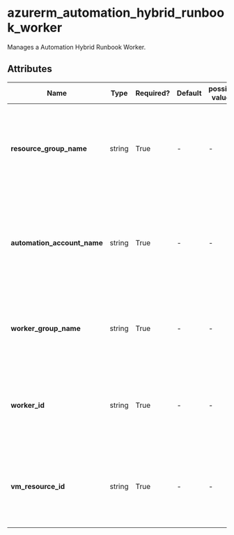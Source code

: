 # azurerm_automation_hybrid_runbook_worker

Manages a Automation Hybrid Runbook Worker.

## Attributes

| Name | Type | Required? | Default  | possible values | Description |
| ---- | ---- | --------- | -------- | ----------- | ----------- |
| **resource_group_name** | string | True | -  |  -  | The name of the Resource Group where the Automation should exist. Changing this forces a new Automation to be created. | 
| **automation_account_name** | string | True | -  |  -  | The name of the automation account in which the Hybrid Worker is created. Changing this forces a new resource to be created. | 
| **worker_group_name** | string | True | -  |  -  | The name of the HybridWorker Group. Changing this forces a new Automation to be created. | 
| **worker_id** | string | True | -  |  -  | Specify the ID of this HybridWorker in UUID notation. Changing this forces a new Automation to be created. | 
| **vm_resource_id** | string | True | -  |  -  | The ID of the virtual machine used for this HybridWorker. Changing this forces a new Automation to be created. | 

